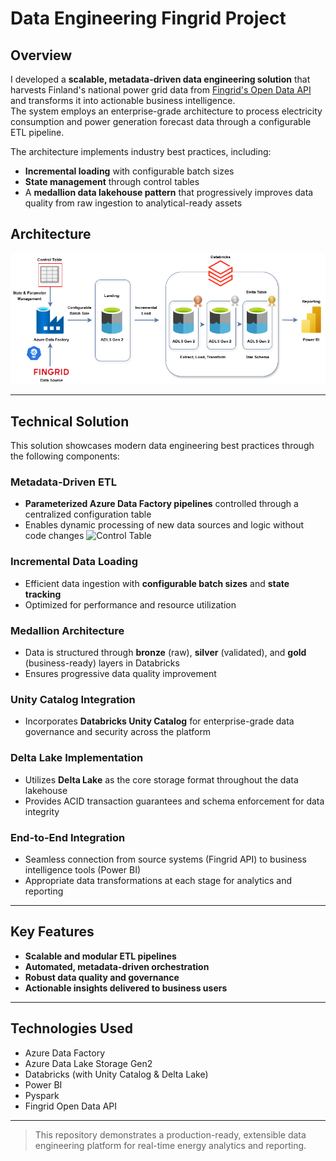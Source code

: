 # Data Engineering Fingrid Project

## Overview

I developed a **scalable, metadata-driven data engineering solution** that harvests Finland's national power grid data from [Fingrid's Open Data API](https://data.fingrid.fi/en/) and transforms it into actionable business intelligence.  
The system employs an enterprise-grade architecture to process electricity consumption and power generation forecast data through a configurable ETL pipeline.

The architecture implements industry best practices, including:

- **Incremental loading** with configurable batch sizes
- **State management** through control tables
- A **medallion data lakehouse pattern** that progressively improves data quality from raw ingestion to analytical-ready assets

## Architecture
![Project Architecture](Images/Architecture.png)

---

## Technical Solution

This solution showcases modern data engineering best practices through the following components:

### Metadata-Driven ETL

- **Parameterized Azure Data Factory pipelines** controlled through a centralized configuration table
- Enables dynamic processing of new data sources and logic without code changes
![Control Table](Images/control_table.png)

### Incremental Data Loading

- Efficient data ingestion with **configurable batch sizes** and **state tracking**
- Optimized for performance and resource utilization

### Medallion Architecture

- Data is structured through **bronze** (raw), **silver** (validated), and **gold** (business-ready) layers in Databricks
- Ensures progressive data quality improvement

### Unity Catalog Integration

- Incorporates **Databricks Unity Catalog** for enterprise-grade data governance and security across the platform

### Delta Lake Implementation

- Utilizes **Delta Lake** as the core storage format throughout the data lakehouse
- Provides ACID transaction guarantees and schema enforcement for data integrity

### End-to-End Integration

- Seamless connection from source systems (Fingrid API) to business intelligence tools (Power BI)
- Appropriate data transformations at each stage for analytics and reporting

---

## Key Features

- **Scalable and modular ETL pipelines**
- **Automated, metadata-driven orchestration**
- **Robust data quality and governance**
- **Actionable insights delivered to business users**

---

## Technologies Used

- Azure Data Factory
- Azure Data Lake Storage Gen2
- Databricks (with Unity Catalog & Delta Lake)
- Power BI
- Pyspark
- Fingrid Open Data API

---

> This repository demonstrates a production-ready, extensible data engineering platform for real-time energy analytics and reporting.
